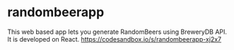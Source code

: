 # randombeerapp
This web based app lets you generate RandomBeers using BreweryDB API. It is developed on React. 
https://codesandbox.io/s/randombeerapp-xj2x7
